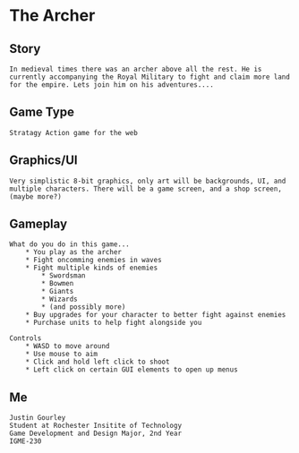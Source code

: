 # The Archer

## Story
	In medieval times there was an archer above all the rest. He is currently accompanying the Royal Military to fight and claim more land for the empire. Lets join him on his adventures....

## Game Type
	Stratagy Action game for the web

## Graphics/UI
	Very simplistic 8-bit graphics, only art will be backgrounds, UI, and multiple characters. There will be a game screen, and a shop screen, (maybe more?)

## Gameplay
	What do you do in this game...
		* You play as the archer
		* Fight oncomming enemies in waves
		* Fight multiple kinds of enemies
			* Swordsman
			* Bowmen
			* Giants
			* Wizards
			* (and possibly more)
		* Buy upgrades for your character to better fight against enemies
		* Purchase units to help fight alongside you

	Controls
		* WASD to move around
		* Use mouse to aim
		* Click and hold left click to shoot
		* Left click on certain GUI elements to open up menus

## Me
	Justin Gourley
	Student at Rochester Insitite of Technology
	Game Development and Design Major, 2nd Year
	IGME-230
